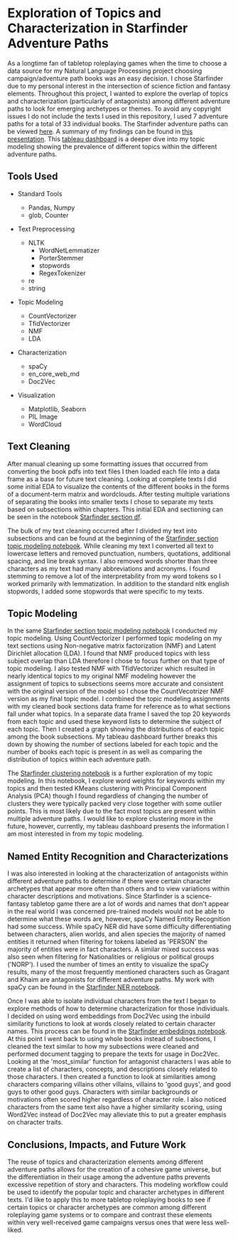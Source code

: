 # Exploration of Topics and Characterization in Starfinder Adventure Paths

As a longtime fan of tabletop roleplaying games when the time to choose a data source for my Natural Language Processing project choosing campaign/adventure path books was an easy decision. I chose Starfinder due to my personal interest in the intersection of science fiction and fantasy elements. Throughout this project, I wanted to explore the overlap of topics and characterization (particularly of antagonists) among different adventure paths to look for emerging archetypes or themes. To avoid any copyright issues I do not include the texts I used in this repository, I used 7 adventure paths for a total of 33 individual books. The Starfinder adventure paths can be viewed [here](https://paizo.com/store/starfinder/adventures/adventurePath). A summary of my findings can be found in [this presentation](Starfinder_NLP_Pres.pdf). This [tableau dashboard](https://public.tableau.com/profile/jillian.etheredge?fbclid=IwAR1CpkwUoVwnRtlhuJUDRPmbxtaGpNCCfxQsbryDBXBQUV9VqHeAy4JXsWw#!/vizhome/StarfinderTopicModeling/Dashboard1?publish=yes) is a deeper dive into my topic modeling showing the prevalence of different topics within the different adventure paths.

## Tools Used
* Standard Tools
  * Pandas, Numpy
  * glob, Counter

* Text Preprocessing
  * NLTK
    * WordNetLemmatizer
    * PorterStemmer
    * stopwords
    * RegexTokenizer  
  * re
  * string

* Topic Modeling
  * CountVectorizer
  * TfidVectorizer
  * NMF
  * LDA

* Characterization
  * spaCy
  * en_core_web_md
  * Doc2Vec

* Visualization
  * Matplotlib, Seaborn
  * PIL Image
  * WordCloud

## Text Cleaning

After manual cleaning up some formatting issues that occurred from converting the book pdfs into text files I then loaded each file into a data frame as a base for future text cleaning. Looking at complete texts I did some initial EDA to visualize the contents of the different books in the forms of a document-term matrix and wordclouds. After testing multiple variations of separating the books into smaller texts I chose to separate my texts based on subsections within chapters. This initial EDA and sectioning can be seen in the notebook [Starfinder section df](Starfind_section_df.ipynb).

The bulk of my text cleaning occurred after I divided my text into subsections and can be found at the beginning of the [Starfinder section topic modeling notebook](Starfinder_section_topic_modeling.ipynb). While cleaning my text I converted all text to lowercase letters and removed punctuation, numbers, quotations, additional spacing, and line break syntax. I also removed words shorter than three characters as my text had many abbreviations and acronyms. I found stemming to remove a lot of the interpretability from my word tokens so I worked primarily with lemmatization. In addition to the standard nltk english stopwords, I added some stopwords that were specific to my texts.

## Topic Modeling

In the same [Starfinder section topic modeling notebook](Starfinder_section_topic_modeling.ipynb) I conducted my topic modeling. Using CountVectorizer I performed topic modeling on my text sections using Non-negative matrix factorization (NMF) and Latent Dirichlet allocation (LDA). I found that NMF produced topics with less subject overlap than LDA therefore I chose to focus further on that type of topic modeling. I also tested NMF with TfidVectorizer which resulted in nearly identical topics to my original NMF modeling however the assignment of topics to subsections seems more accurate and consistent with the original version of the model so I chose the CountVecotrizer NMF version as my final topic model. I combined the topic modeling assignments with my cleaned book sections data frame for reference as to what sections fall under what topics. In a separate data frame I saved the top 20 keywords from each topic and used these keyword lists to determine the subject of each topic. Then I created a graph showing the distributions of each topic among the book subsections. My tableau dashboard further breaks this down by showing the number of sections labeled for each topic and the number of books each topic is present in as well as comparing the distribution of topics within each adventure path.

The  [Starfinder clustering notebook](Starfinder_clustering.ipynb) is a further exploration of my topic modeling. In this notebook, I explore word weights for keywords within my topics and then tested KMeans clustering with Principal Component Analysis (PCA) though I found regardless of changing the number of clusters they were typically packed very close together with some outlier points. This is most likely due to the fact most topics are present within multiple adventure paths. I would like to explore clustering more in the future, however, currently, my tableau dashboard presents the information I am most interested in from my topic modeling.

## Named Entity Recognition and Characterizations

I was also interested in looking at the characterization of antagonists within different adventure paths to determine if there were certain character archetypes that appear more often than others and to view variations within character descriptions and motivations. Since Starfinder is a science-fantasy tabletop game there are a lot of words and names that don't appear in the real world I was concerned pre-trained models would not be able to determine what these words are, however, spaCy Named Entity Recognition had some success. While spaCy NER did have some difficulty differentiating between characters, alien worlds, and alien species the majority of named entities it returned when filtering for tokens labeled as 'PERSON' the majority of entities were in fact characters. A similar mixed success was also seen when filtering for Nationalities or religious or political groups ('NORP'). I used the number of times an entity to visualize the spaCy results, many of the most frequently mentioned characters such as Gragant and Khaim are antagonists for different adventure paths. My work with spaCy can be found in the [Starfinder NER notebook](Starfinder_NER.ipynb).

Once I was able to isolate individual characters from the text I began to explore methods of how to determine characterization for those individuals. I decided on using word embeddings from Doc2Vec using the inbuild similarity functions to look at words closely related to certain character names. This process can be found in the [Starfinder embeddings notebook](Starfinder_embedding.ipynb). At this point I went back to using whole books instead of subsections, I cleaned the text similar to how my subsections were cleaned and performed document tagging to prepare the texts for usage in Doc2Vec. Looking at the 'most_similar' function for antagonist characters I was able to create a list of characters, concepts, and descriptions closely related to those characters. I then created a function to look at similarities among characters comparing villains other villains, villains to 'good guys', and good guys to other good guys. Characters with similar backgrounds or motivations often scored higher regardless of character role. I also noticed characters from the same text also have a higher similarity scoring, using Word2Vec instead of Doc2Vec may alleviate this to put a greater emphasis on character traits.

## Conclusions, Impacts, and Future Work

The reuse of topics and characterization elements among different adventure paths allows for the creation of a cohesive game universe, but the differentiation in their usage among the adventure paths prevents excessive repetition of story and characters. This modeling workflow could be used to identify the popular topic and character archetypes in different texts. I'd like to apply this to more tabletop roleplaying books to see if certain topics or character archetypes are common among different roleplaying game systems or to compare and contrast these elements within very well-received game campaigns versus ones that were less well-liked. 
